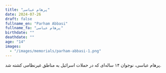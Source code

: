 ```yaml
---
title: "پرهام عباسی"
date: 2024-07-26
draft: false
fullname_en: "Parham Abbasi"
fullname_fa: "پرهام عباسی"
birthdate: ""
deathdate: ""
age: "14"
images:
  - "/images/memorials/parham-abbasi-1.png"
---
```


پرهام عباسی، نوجوان ۱۴ ساله‌ای که در حملات اسرائیل به مناطق غیرنظامی کشته شد.